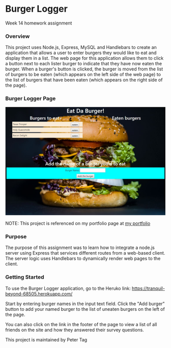 # Burger Logger

Week 14 homework assignment


### Overview
This project uses Node.js, Express, MySQL and Handlebars to create an application that allows a user to enter burgers they would like  to eat and display them in a list. The web page for this application allows them to click a button next to each lister burger to indicate that they have now eaten the burger. When a burger's button is clicked, the burger is moved from the list of burgers to be eaten (which appears on the left side of the web page) to the list of burgers that have been eaten (which appears on the right side of the page).


### Burger Logger Page
![Home page Screenshot](/public/assets/images/burger-logger-screenshot.jpg)

NOTE: This project is referenced on my portfolio page at [my portfolio](https://phtag.github.io/Updated-portfolio/)

### Purpose
The purpose of this assignment was to learn how to integrate a node.js server using Express that services different routes from a web-based client. The server logic uses Handlebars to dynamically render web pages to the client.

### Getting Started
To use the Burger Logger application, go to the Heruko link: https://tranquil-beyond-68505.herokuapp.com/

Start by entering burger names in the input text field. Click the "Add burger" button to add your named burger to the list of uneaten burgers on the left of the page.

You can also click on the link in the footer of the page to view a list of all friends on the site and how they answered their survey questions.

This project is maintained by Peter Tag
